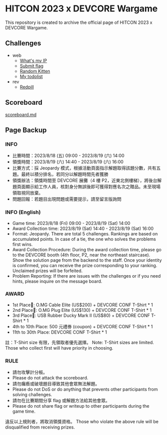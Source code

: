 # HITCON 2023 x DEVCORE Wargame 

This repository is created to archive the official page of HITCON 2023 x DEVCORE Wargame.

## Challenges

* web
    * [What's my IP](https://github.com/DEVCORE-Wargame/HITCON-2023/tree/main/challenges/web/What's%20my%20IP)
    * [Submit flag](https://github.com/DEVCORE-Wargame/HITCON-2023/tree/main/challenges/web/Submit%20flag)
    * [Random Kitten](https://github.com/DEVCORE-Wargame/HITCON-2023/tree/main/challenges/web/Random%20Kitten)
    * [My todolist](https://github.com/DEVCORE-Wargame/HITCON-2023/tree/main/challenges/web/My%20todolist)
* rev
    * [Redpill](https://github.com/DEVCORE-Wargame/HITCON-2023/tree/main/challenges/rev/Redpill)

## Scoreboard

[scoreboard.md](https://github.com/DEVCORE-Wargame/HITCON-2023/tree/main/scoreboard.md)

## Page Backup

### INFO

* 比賽時間：2023/8/18 (五) 09:00 - 2023/8/19 (六) 14:00
* 領獎時間：2023/8/19 (六) 14:40 - 2023/8/19 (六) 16:00
* 比賽方式：採 Jeopardy 模式，根據活動頁面指示解題取得該題分數，共有五題。最終以積分排名，若同分以解題時間先者獲勝
* 領獎辦法：領獎時間至 DEVCORE 展攤（4 樓 P2，近東北側樓梯），將後台解題頁面顯示給工作人員，核對身分無誤後即可獲得對應名次之贈品。未至現場領取視同放棄。
* 問題回報：若題目出現問題或需要提示，請至留言版詢問

### INFO (English)
* Game time: 2023/8/18 (Fri) 09:00 - 2023/8/19 (Sat) 14:00
* Award Collection time: 2023/8/19 (Sat) 14:40 - 2023/8/19 (Sat) 16:00
* Format: Jeopardy. There are total 5 challenges. Rankings are based on accumulated points. In case of a tie, the one who solves the problems first wins.
* Award Collection Procedure: During the award collection time, please go to the DEVCORE booth (4th floor, P2, near the northeast staircase). Show the solution page from the backend to the staff. Once your identity is confirmed, you can receive the prize corresponding to your ranking. Unclaimed prizes will be forfeited.
* Problem Reporting: If there are issues with the challenges or if you need hints, please inquire on the message board.

### AWARD

* 1st Place🥇: O.MG Cable Elite (US$200) + DEVCORE CONF T-Shirt * 1
* 2nd Place🥈: O.MG Plug Elite (US$130) + DEVCORE CONF T-Shirt * 1
* 3rd Place🥉: USB Rubber Ducky Mark II (US$80) + DEVCORE CONF T-Shirt * 1
* 4th to 10th Place: 500 元禮券 (coupon) + DEVCORE CONF T-Shirt * 1
* 11th to 30th Place: DEVCORE CONF T-Shirt * 1

註：T-Shirt size 有限，先領取者優先選擇。
Note: T-Shirt sizes are limited. Those who collect first will have priority in choosing.


### RULE
* 請勿攻擊計分板。
* Please do not attack the scoreboard.
* 請勿癱瘓或破壞題目導致其他會眾無法解題。
* Please do not DoS or do anything that prevents other participants from solving challenges.
* 請勿在比賽期間分享 flag 或解題方法給其他會眾。
* Please do not share flag or writeup to other participants during the game time.

違反以上規則者，將取消領獎資格。
Those who violate the above rule will be disqualified from receiving prizes.
